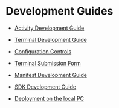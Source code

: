 Development Guides
=================

* [Activity Development Guide](/Docs/ForDevelopers/DevelopmentGuides/ActivityDevelopmentGuide.md)  
* [Terminal Development Guide](/Docs/ForDevelopers/DevelopmentGuides/TerminalDevelopmentGuide.md)  
* [Configuration Controls](/Docs/ForDevelopers/DevelopmentGuides/ConfigurationControls.md)    
* [Terminal Submission Form](https://docs.google.com/forms/d/1hDWlcdoQO0nBLsBcyiywxpMldFDpXHAqXHWc3fT8C4Y/viewform)

* [Manifest Development Guide](/Docs/ForDevelopers/DevelopmentGuides/ManifestDevelopmentGuide.md)
* [SDK Development Guide](/Docs/ForDevelopers/DevelopmentGuides/SDKDevelopmentGuide.md)
* [Deployment on the local PC](/Docs/ForDevelopers/DeployingFr8Locally.md)